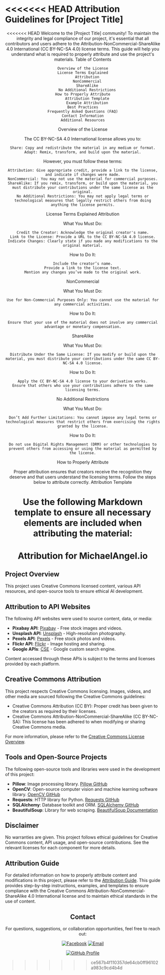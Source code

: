 <<<<<<< HEAD
Attribution Guidelines for [Project Title]
=======
<div align="center">

<<<<<<< HEAD
Welcome to the [Project Title] community! To maintain the integrity and legal compliance of our project, it's essential that all contributors and users adhere to the Attribution-NonCommercial-ShareAlike 4.0 International (CC BY-NC-SA 4.0) license terms. This guide will help you understand what is required to properly attribute and use the project's materials.
Table of Contents

    Overview of the License
    License Terms Explained
        Attribution
        NonCommercial
        ShareAlike
        No Additional Restrictions
    How to Properly Attribute
        Attribution Template
        Example Attribution
    Best Practices
    Frequently Asked Questions (FAQ)
    Contact Information
    Additional Resources

Overview of the License

The CC BY-NC-SA 4.0 International license allows you to:

    Share: Copy and redistribute the material in any medium or format.
    Adapt: Remix, transform, and build upon the material.

However, you must follow these terms:

    Attribution: Give appropriate credit, provide a link to the license, and indicate if changes were made.
    NonCommercial: You may not use the material for commercial purposes.
    ShareAlike: If you remix, transform, or build upon the material, you must distribute your contributions under the same license as the original.
    No Additional Restrictions: You may not apply legal terms or technological measures that legally restrict others from doing anything the license permits.

License Terms Explained
Attribution

What You Must Do:

    Credit the Creator: Acknowledge the original creator's name.
    Link to the License: Provide a URL to the CC BY-NC-SA 4.0 license.
    Indicate Changes: Clearly state if you made any modifications to the original material.

How to Do It:

    Include the creator’s name.
    Provide a link to the license text.
    Mention any changes you’ve made to the original work.

NonCommercial

What You Must Do:

    Use for Non-Commercial Purposes Only: You cannot use the material for any commercial activities.

How to Do It:

    Ensure that your use of the material does not involve any commercial advantage or monetary compensation.

ShareAlike

What You Must Do:

    Distribute Under the Same License: If you modify or build upon the material, you must distribute your contributions under the same CC BY-NC-SA 4.0 license.

How to Do It:

    Apply the CC BY-NC-SA 4.0 license to your derivative works.
    Ensure that others who use your contributions adhere to the same licensing terms.

No Additional Restrictions

What You Must Do:

    Don’t Add Further Limitations: You cannot impose any legal terms or technological measures that restrict others from exercising the rights granted by the license.

How to Do It:

    Do not use Digital Rights Management (DRM) or other technologies to prevent others from accessing or using the material as permitted by the license.

How to Properly Attribute

Proper attribution ensures that creators receive the recognition they deserve and that users understand the licensing terms. Follow the steps below to attribute correctly.
Attribution Template

Use the following Markdown template to ensure all necessary elements are included when attributing the material:
=======
# Attribution for MichaelAngel.io

</div>

## Project Overview

This project uses Creative Commons licensed content, various API resources, and open-source tools to ensure ethical AI development.

## Attribution to API Websites

The following API websites were used to source content, data, or media:

- **Pixabay API**: [Pixabay](https://pixabay.com/api/docs/) - Free stock images and videos.
- **Unsplash API**: [Unsplash](https://unsplash.com/developers) - High-resolution photography.
- **Pexels API**: [Pexels](https://www.pexels.com/api/) - Free stock photos and videos.
- **Flickr API**: [Flickr](https://www.flickr.com/services/api/) - Image hosting and sharing.
- **Google APIs**: [CSE](https://programmablesearchengine.google.com/about/) - Google custom search engine.

Content accessed through these APIs is subject to the terms and licenses provided by each platform.

## Creative Commons Attribution

This project respects Creative Commons licensing. Images, videos, and other media are sourced following the Creative Commons guidelines:

- Creative Commons Attribution (CC BY): Proper credit has been given to the creators as required by their licenses.
- Creative Commons Attribution-NonCommercial-ShareAlike (CC BY-NC-SA): This license has been adhered to when modifying or sharing Creative Commons media.

For more information, please refer to the [Creative Commons License Overview](https://creativecommons.org/licenses/).

## Tools and Open-Source Projects

The following open-source tools and libraries were used in the development of this project:

- **Pillow**: Image processing library. [Pillow GitHub](https://github.com/python-pillow/Pillow)
- **OpenCV**: Open-source computer vision and machine learning software library. [OpenCV GitHub](https://github.com/opencv/opencv)
- **Requests**: HTTP library for Python. [Requests GitHub](https://github.com/psf/requests)
- **SQLAlchemy**: Database toolkit and ORM. [SQLAlchemy GitHub](https://github.com/sqlalchemy/sqlalchemy)
- **BeautifulSoup**: Library for web scraping. [BeautifulSoup Documentation](https://www.crummy.com/software/BeautifulSoup/bs4/doc/)

## Disclaimer

No warranties are given. This project follows ethical guidelines for Creative Commons content, API usage, and open-source contributions. See the relevant licenses for each component for more details.

## Attribution Guide

For detailed information on how to properly attribute content and modifications in this project, please refer to the [Attribution Guide](https://github.com/M1ck4/MichaelAngel.io/blob/main/docs/Attributing_Guide.md). This guide provides step-by-step instructions, examples, and templates to ensure compliance with the Creative Commons Attribution-NonCommercial-ShareAlike 4.0 International license and to maintain ethical standards in the use of content.

<div align="center">

## Contact

For questions, suggestions, or collaboration opportunities, feel free to reach out:

[![Facebook](https://img.shields.io/badge/Facebook-4267B2?logo=facebook&logoColor=white&style=for-the-badge)](https://www.facebook.com/profile.php?id=61566307182551)  [![Email](https://img.shields.io/badge/Email-Contact%20Us-blue?style=for-the-badge&logo=gmail&logoColor=white)](mailto:michaelangelo_io@protonmail.com)  

[![GitHub Profile](https://img.shields.io/badge/GitHub-Profile-181717?logo=github&logoColor=white&style=for-the-badge)](https://github.com/M1ck4)

</div>

>>>>>>> ce567b4f110357de64cb0ff96102a983c9cd4b4d